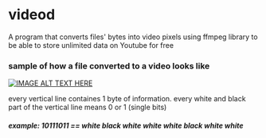 # videod
A program that converts files' bytes into video pixels using ffmpeg library to be able to store unlimited data on Youtube for free

### sample of how a file converted to a video looks like
[![IMAGE ALT TEXT HERE](https://img.youtube.com/vi/yM1Ovak3I_E/0.jpg)](https://www.youtube.com/watch?v=yM1Ovak3I_E)

every vertical line containes 1 byte of information. every white and black part of the vertical line means 0 or 1 (single bits)
##### example: 10111011 == white black white white white black white white 
